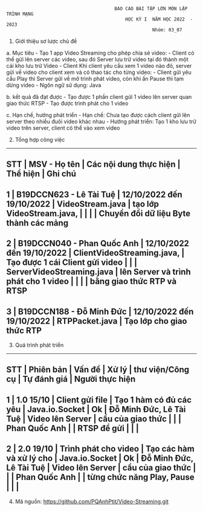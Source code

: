                                             BÁO CÁO BÀI TẬP LỚN MÔN LẬP TRÌNH MẠNG 
                                                HỌC KỲ I  NĂM HỌC 2022  - 2023
                                                          Nhóm: 03_07
1. Giới thiệu sơ lược chủ đề

a. Mục tiêu
    - Tạo 1 app Video Streaming cho phép chia sẻ video:
    - Client có thể gửi lên server các video, sau đó Server lưu trữ video tại đó thành một cái kho lưu trữ Video
    - Client Khi client yêu cầu xem 1 video nào đó, server gửi về video cho client xem và có thao tác cho từng video:
    - Client gửi yêu cầu Play thì Server gửi về mở trình phát video, còn khi ấn Pause thì tạm dừng video
    - Ngôn ngữ sử dụng: Java

b. kết quả đã đạt được
    - Tạo được 1 phần client gửi 1 video lên server quan giao thức RTSP
    - Tạo được trình phát cho 1 video

c. Hạn chế, hướng phát triển
    - Hạn chế: Chưa tạo được cách client gửi lên server theo nhiều đuôi video khác nhau
    - Hướng phát triển: Tạo 1 kho lưu trữ video trên server, client có thể vào xem video

2. Tổng hợp công việc

----------------------------------------------------------------------------------------------------------------------------------------------
  STT   |        MSV - Họ tên           |  Các nội dung thực hiện      |          Thể hiện           |      Ghi chú
----------------------------------------------------------------------------------------------------------------------------------------------
   1    | B19DCCN623 - Lê Tài Tuệ       |  12/10/2022 đến 19/10/2022   |     VideoStream.java        | tạo lớp VideoStream.java, 
        |                               |                              |                             |  Chuyển đổi dữ liệu Byte thành các mảng
----------------------------------------------------------------------------------------------------------------------------------------------
   2    | B19DCCN040 - Phan Quốc Anh    |  12/10/2022 đến 19/10/2022   | ClientVideoStreaming.java,  | Tạo được 1 cái Client gửi video
        |                               |                              | ServerVideoStreaming.java   | lên Server  và trình phát cho 1 video
        |                               |                              |                             | bằng giao thức RTP và RTSP
----------------------------------------------------------------------------------------------------------------------------------------------    
   3    | B19DCCN188 - Đỗ Minh Đức      |  12/10/2022 đến 19/10/2022   | RTPPacket.java              | Tạo lớp cho giao thức RTP
----------------------------------------------------------------------------------------------------------------------------------------------




3. Quá trình phát triển

----------------------------------------------------------------------------------------------------------------------------------------------
  STT   |   Phiên bản  |      Vấn đề          |       Xử lý                 |     thư viện/Công cụ |  Tự đánh giá |       Người thực hiện
----------------------------------------------------------------------------------------------------------------------------------------------
   1    | 1.0 15/10    |  Client gửi file     |    Tạo 1 hàm có đủ các yêu  |      Java.io.Socket  |     Ok       |   Đỗ Minh Đức, Lê Tài Tuệ
                       |  Video lên Server    |    cầu của giao thức        |                      |              |   Phan Quốc Anh
                       |                      |    RTSP để gửi              |                      |              |
----------------------------------------------------------------------------------------------------------------------------------------------
   2    | 2.0 19/10    | Trình phát cho video |   Tạo các hàm và xử lý cho  |      Java.io.Socket  |     Ok       |   Đỗ Minh Đức, Lê Tài Tuệ
                       |  Video lên Server    |   cầu của giao thức         |                      |              |    Phan Quốc Anh
                       |                      |  từng chức năng Play, Pause |                      |              |
----------------------------------------------------------------------------------------------------------------------------------------------



4. Mã nguồn:  https://github.com/PQAnhPtit/Video-Streaming.git